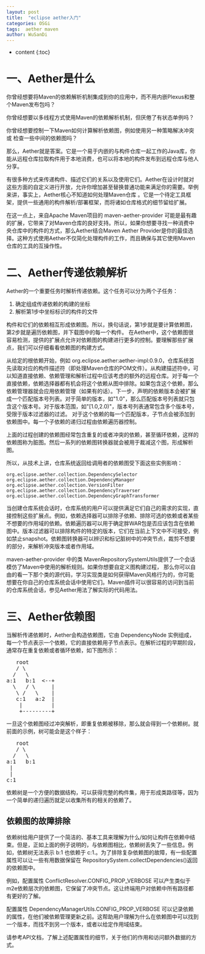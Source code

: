 ```yaml
---
layout: post
title:  "eclipse aether入门"
categories: OSGi
tags:  aether maven
author: WuSanDi
---
```


* content
{:toc}





# 一、Aether是什么
你曾经想要将Maven的依赖解析机制集成到你的应用中，而不用内嵌Plexus和整个Maven发布包吗？ 

你曾经想要以多线程方式使用Maven的依赖解析机制，但厌倦了有状态单例吗？

你曾经想要控制一下Maven如何计算解析依赖图，例如使用另一种策略解决冲突或 检查一些中间的依赖图吗？

那么，Aether就是答案。它是一个易于内嵌的与构件仓库一起工作的Java库，你能从远程仓库拉取构件用于本地消费，也可以将本地的构件发布到远程仓库与他人分享。

有很多种方式来传递构件、描述它们的关系以及使用它们。Aether在设计时就对这些方面的自定义进行开放，允许你增加甚至替换普通功能来满足你的需要。举例来讲，事实上，Aether核心不知道如何处理Maven仓库 。它是一个待定工具框架，提供一些通用的构件解析/部署框架，而将诸如仓库格式的细节留给扩展。

在这一点上，来自Apache Maven项目的 maven-aether-provider 可能是最有趣的扩展，它带来了对Maven仓库的良好支持。所以，如果你想要寻找一种消费中央仓库中的构件的方式，那么Aether结合Maven Aether Provider是你的最佳选择。这种方式使用Aether不仅简化处理构件的工作，而且确保与其它使用Maven仓库的工具的互操作性。

# 二、Aether传递依赖解析
Aether的一个重要任务时解析传递依赖。这个任务可以分为两个子任务：
  1. 确定组成传递依赖的构建的坐标
  2. 解析第1步中坐标标识的构件的文件

构件和它们的依赖相互形成依赖图。所以，换句话说，第1步就是要计算依赖图，第2步就是遍历依赖图，并下载图中的每一个构件。 在Aether中，这个依赖图很容易检测，提供的扩展点允许对依赖图的构建进行更多的控制。要理解那些扩展点，我们可以仔细看看依赖图的构建方式。

从给定的根依赖开始，例如 org.eclipse.aether:aether-impl:0.9.0，仓库系统首先读取对应的构件描述符（即处理Maven仓库的POM文件）。从构建描述符中，可以知道直接依赖、依赖管理和解析过程中应该考虑的额外的远程仓库。对于每一个直接依赖，依赖选择器都有机会将这个依赖从图中排除。如果包含这个依赖，那么依赖管理器就会应用依赖管理（如果有的话）。下一步，声明的依赖版本会被扩展成一个匹配版本号列表。对于简单的版本，如"1.0"，那么匹配版本号列表就只包含这个版本号。对于版本范围，如"[1.0,2.0)"，版本号列表通常包含多个版本号，受限于版本过滤器的过滤。 对于这个依赖的每一个匹配版本，子节点会被添加到依赖图中。每一个子依赖的递归过程由依赖遍历器控制。

上面的过程创建的依赖图经常包含重复的或者冲突的依赖，甚至循环依赖，这样的依赖图称为脏图。然后一系列的依赖图转换器就会被用于裁减这个图，形成解析图。

所以，从技术上讲，仓库系统返回给调用者的依赖图受下面这些实例影响：
```
org.eclipse.aether.collection.DependencySelector
org.eclipse.aether.collection.DependencyManager
org.eclipse.aether.collection.VersionFilter 
org.eclipse.aether.collection.DependencyTraverser
org.eclipse.aether.collection.DependencyGraphTransformer
```
当创建仓库系统会话时，仓库系统的用户可以提供满足它们自己的需求的实现，直接控制这些扩展点。例如，依赖选择器可以排除子依赖、排除可选的依赖或者某些不想要的作用域的依赖。依赖遍历器可以用于确定胖WAR包是否应该包含在依赖图中。版本过滤器可以排除构件的特定的版本，它们在当前上下文中不可接受，例如禁止snapshot。依赖图转换器可以辨识和标记脏树中的冲突节点，裁剪不想要的部分，来解析冲突版本或者作用域。

maven-aether-provider 中的类 MavenRepositorySystemUtils提供了一个会话模仿了Maven中使用的解析规则。如果你想要自定义图构建过程， 那么你可以自由的看一下那个类的源代码，学习实现类是如何获得Maven风格行为的，你可能想要在你自己的仓库系统会话中使用它们。Maven插件可以很容易的访问到当前的仓库系统会话，参见Aether用法了解实际的代码用法。

# 三、Aether依赖图
当解析传递依赖时，Aether会构造依赖图，它由 DependencyNode 实例组成，每一个节点表示一个依赖，它的直接依赖用子节点表示。在解析过程的早期阶段，通常存在重复依赖或者循环依赖，如下图所示：
<pre>
   root
   / \
  /   \
a:1   b:1  <--+
  \   / \     |
   \ /   \    |
   c:1   a:2  |
    |         |
    +---------+
</pre>
一旦这个依赖图经过冲突解析，即重复依赖被移除，那么就会得到一个依赖树。就前面的示例，树可能会是这个样子：
<pre>
   root
   / \
  /   \
a:1   b:1
 |
 |
c:1
</pre>
依赖树是一个方便的数据结构，可以获得完整的构件集，用于形成类路径等，因为一个简单的递归遍历就足以收集所有的相关的依赖了。

## 依赖图的故障排除
依赖树给用户提供了一个简洁的、基本工具来理解为什么/如何让构件在依赖中结束。但是，正如上面的例子说明的，与依赖图相比，依赖树丢失了一些信息。例如，依赖树无法表示 b:1 也依赖于 c:1.。为了排除复杂依赖图的故障，有一些配置属性可以让一些有用数据保留在 RepositorySystem.collectDependencies()返回的依赖图中。

例如，配置属性 ConflictResolver.CONFIG_PROP_VERBOSE 可以产生类似于m2e依赖层次的依赖图，它保留了冲突节点。这让终端用户对依赖中所有路径都有更好的了解。

配置属性 DependencyManagerUtils.CONFIG_PROP_VERBOSE 可以记录依赖的属性，在他们被依赖管理更新之前。这帮助用户理解为什么在依赖图中可以找到一个版本，而找不到另一个版本，或者以给定作用域结束。

请参考API文档，了解上述配置属性的细节，关于他们的作用和访问额外数据的方式。

